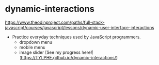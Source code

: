 # dynamic-interactions
https://www.theodinproject.com/paths/full-stack-javascript/courses/javascript/lessons/dynamic-user-interface-interactions

- Practice everyday techniques used by JavaScript programmers.
  - dropdown menu
  - mobile menu
  - image slider
[See my progress here!] (https://TYLPHE.github.io/dynamic-interactions/)
